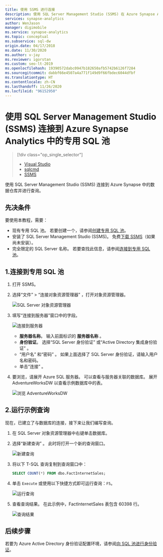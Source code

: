 ```yaml
---
title: 使用 SSMS 进行连接
description: 使用 SQL Server Management Studio (SSMS) 在 Azure Synapse Analytics 中连接并查询专用 SQL 池。
services: synapse-analytics
author: WenJason
manager: digimobile
ms.service: synapse-analytics
ms.topic: conceptual
ms.subservice: sql-dw
origin.date: 04/17/2018
ms.date: 11/30/2020
ms.author: v-jay
ms.reviewer: igorstan
ms.custom: seo-lt-2019
ms.openlocfilehash: 19390572dabc0947b182650afb5742b6126f7284
ms.sourcegitcommit: dabbf66e4507a4a771f149d9f66fbdec6044dfbf
ms.translationtype: HT
ms.contentlocale: zh-CN
ms.lasthandoff: 11/26/2020
ms.locfileid: "96152950"
---
```

# <a name="connect-to-a-dedicated-sql-pool-in-azure-synapse-analytics-with-sql-server-management-studio-ssms"></a>使用 SQL Server Management Studio (SSMS) 连接到 Azure Synapse Analytics 中的专用 SQL 池

> [!div class="op_single_selector"]
> * [Visual Studio](sql-data-warehouse-query-visual-studio.md)
> * [sqlcmd](sql-data-warehouse-get-started-connect-sqlcmd.md)
> * [SSMS](sql-data-warehouse-query-ssms.md)

使用 SQL Server Management Studio (SSMS) 连接到 Azure Synapse 中的数据仓库并进行查询。

## <a name="prerequisites"></a>先决条件

要使用本教程，需要：

* 现有专用 SQL 池。 若要创建一个，请参阅[创建专用 SQL 池](create-data-warehouse-portal.md)。
* 安装了 SQL Server Management Studio (SSMS)。 免费[下载 SSMS](https://docs.microsoft.com/sql/ssms/download-sql-server-management-studio-ssms?toc=/synapse-analytics/sql-data-warehouse/toc.json&bc=/synapse-analytics/sql-data-warehouse/breadcrumb/toc.json&view=azure-sqldw-latest)（如果尚未安装）。
* 完全限定的 SQL Server 名称。 若要查找此信息，请参阅[连接到专用 SQL 池](sql-data-warehouse-connect-overview.md)。

## <a name="1-connect-to-your-dedicated-sql-pool"></a>1.连接到专用 SQL 池

1. 打开 SSMS。
2. 选择“文件”   > “连接对象资源管理器”  ，打开对象资源管理器。

    ![SQL Server 对象资源管理器](./media/sql-data-warehouse-query-ssms/connect-object-explorer.png)
3. 填写“连接到服务器”窗口中的字段。

   ![连接到服务器](./media/sql-data-warehouse-query-ssms/connect-object-explorer1.png)

   * **服务器名称**。 输入前面标识的 **服务器名称** 。
   * **身份验证**。 选择“SQL Server 身份验证”  或“Active Directory 集成身份验证”  。
   * “用户名”  和“密码”  。 如果上面选择了 SQL Server 身份验证，请输入用户名和密码。
   * 单击“连接”  。
4. 要浏览，请展开 Azure SQL 服务器。 可以查看与服务器关联的数据库。 展开 AdventureWorksDW 以查看示例数据库中的表。

   ![浏览 AdventureWorksDW](./media/sql-data-warehouse-query-ssms/explore-tables.png)

## <a name="2-run-a-sample-query"></a>2.运行示例查询

现在，已建立了与数据库的连接，接下来让我们编写查询。

1. 在 SQL Server 对象资源管理器中右键单击数据库。
2. 选择“新建查询”  。 此时将打开一个新的查询窗口。

   ![新建查询](./media/sql-data-warehouse-query-ssms/new-query.png)
3. 将以下 T-SQL 查询复制到查询窗口中：

   ```sql
   SELECT COUNT(*) FROM dbo.FactInternetSales;
   ```

4. 单击 `Execute` 或使用以下快捷方式即可运行查询：`F5`。

   ![运行查询](./media/sql-data-warehouse-query-ssms/execute-query.png)
5. 查看查询结果。 在此示例中，FactInternetSales 表包含 60398 行。

   ![查询结果](./media/sql-data-warehouse-query-ssms/results.png)

## <a name="next-steps"></a>后续步骤
若要为 Azure Active Directory 身份验证配置环境，请参阅[向 SQL 池进行身份验证](sql-data-warehouse-authentication.md)。
